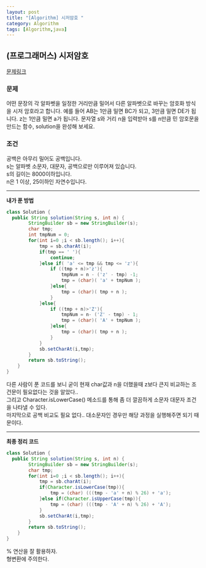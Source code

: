 ```yaml
---
layout: post
title: "[Algorithm] 시저암호 "
category: Algorithm
tags: [Algorithm,java]
---
```

## (프로그래머스) 시저암호  
[문제링크](https://programmers.co.kr/learn/courses/30/lessons/12926)  
### 문제
<div class = "notice">
어떤 문장의 각 알파벳을 일정한 거리만큼 밀어서 다른 알파벳으로 바꾸는 암호화 방식을 시저 암호라고 합니다. 예를 들어 AB는 1만큼 밀면 BC가 되고, 3만큼 밀면 DE가 됩니다. z는 1만큼 밀면 a가 됩니다. 문자열 s와 거리 n을 입력받아 s를 n만큼 민 암호문을 만드는 함수, solution을 완성해 보세요.
</div>

### 조건
<div class = "notice">
공백은 아무리 밀어도 공백입니다. <br>
s는 알파벳 소문자, 대문자, 공백으로만 이루어져 있습니다.<br>
s의 길이는 8000이하입니다.<br>
n은 1 이상, 25이하인 자연수입니다.<br>
</div>

--------------------
**내가 푼 방법**
```java  
class Solution {
  public String solution(String s, int n) {
        StringBuilder sb = new StringBuilder(s);
        char tmp;
        int tmpNum = 0;
        for(int i=0 ;i < sb.length(); i++){
            tmp = sb.charAt(i);
            if(tmp == ' '){
                continue;
            }else if( 'a' <= tmp && tmp <= 'z'){
                if ((tmp + n)>'z'){
                    tmpNum = n - ('z' - tmp) -1;
                    tmp = (char)( 'a' + tmpNum );
                }else{
                    tmp = (char)( tmp + n );
                }
            }else{
                if ((tmp + n)>'Z'){
                    tmpNum = n- ('Z' - tmp) - 1;
                    tmp = (char)( 'A' + tmpNum );
                }else{
                    tmp = (char)( tmp + n );
                }
            }
            sb.setCharAt(i,tmp);
        }
        return sb.toString();
    }
}

```

다른 사람이 푼 코드를 보니 굳이 현재 char값과 n을 더했을때 z보다 큰지 비교하는 조건문이 필요없다는 것을 알았다..  
그리고 Character.isLowerCase() 메소드를 통해 좀 더 깔끔하게 소문자 대문자 조건을 나타낼 수 있다.  
마지막으로 공백 비교도 필요 없다.. 대소문자인 경우만 해당 과정을 실행해주면 되기 때문이다.  

----------------------
**최종 정리 코드**
```java  
class Solution {
  public String solution(String s, int n) {
        StringBuilder sb = new StringBuilder(s);
        char tmp;
        for(int i=0 ;i < sb.length(); i++){
            tmp = sb.charAt(i);
            if(Character.isLowerCase(tmp)){
                tmp = (char) (((tmp - 'a' + n) % 26) + 'a');
            }else if(Character.isUpperCase(tmp)){
                tmp = (char) (((tmp - 'A' + n) % 26) + 'A');
            }
            sb.setCharAt(i,tmp);
        }
        return sb.toString();
    }
}

```

% 연산을 잘 활용하자.  
형변환에 주의한다.  
